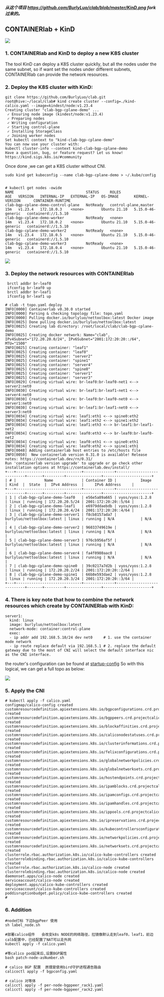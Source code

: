 ##### 从这个项目  https://github.com/BurlyLuo/clab/blob/master/KinD.png fork 过来的。


## CONTAINERlab + KinD
![](https://github.com/BurlyLuo/clab/blob/master/KinD.png)
### 1. CONTAINERlab and KinD to deploy a new K8S cluster
The tool KinD can deploy a K8S cluster quicklly, but all the nodes usder the same subnet, so if want set the nodes under different subnets, CONTAINERlab can provide the network resources.

### 2. Deploy the K8S cluster with KinD:
```
git clone https://github.com/BurlyLuo/clab.git
root@hive:~/local/clab# kind create cluster --config=./kind-calico.yaml --image=kindest/node:v1.23.4
Creating cluster "clab-bgp-cplane-demo" ...
 ✓ Ensuring node image (kindest/node:v1.23.4) 
 ✓ Preparing nodes      
 ✓ Writing configuration 
 ✓ Starting control-plane ️ 
 ✓ Installing StorageClass 
 ✓ Joining worker nodes 
Set kubectl context to "kind-clab-bgp-cplane-demo"
You can now use your cluster with:
kubectl cluster-info --context kind-clab-bgp-cplane-demo
Have a question, bug, or feature request? Let us know! https://kind.sigs.k8s.io/#community 
``` 
Once done ,we can get a K8S cluster without CNI.
```
sudo kind get kubeconfig --name clab-bgp-cplane-demo > ~/.kube/config


# kubectl get nodes -owide 
NAME                                 STATUS     ROLES                  AGE   VERSION   INTERNAL-IP   EXTERNAL-IP   OS-IMAGE       KERNEL-VERSION      CONTAINER-RUNTIME
clab-bgp-cplane-demo-control-plane   NotReady   control-plane,master   15m   v1.23.4   172.18.0.3    <none>        Ubuntu 21.10   5.15.0-46-generic   containerd://1.5.10
clab-bgp-cplane-demo-worker          NotReady   <none>                 14m   v1.23.4   172.18.0.2    <none>        Ubuntu 21.10   5.15.0-46-generic   containerd://1.5.10
clab-bgp-cplane-demo-worker2         NotReady   <none>                 14m   v1.23.4   172.18.0.5    <none>        Ubuntu 21.10   5.15.0-46-generic   containerd://1.5.10
clab-bgp-cplane-demo-worker3         NotReady   <none>                 14m   v1.23.4   172.18.0.4    <none>        Ubuntu 21.10   5.15.0-46-generic   containerd://1.5.10
```

![](https://github.com/BurlyLuo/clab/blob/master/CONTAINERlab.png)
### 3. Deploy the network resources with CONTAINERlab
```
 brctl addbr br-leaf0
 ifconfig br-leaf0 up
 brctl addbr br-leaf1
 ifconfig br-leaf1 up

# clab -t topo.yaml deploy 
INFO[0000] Containerlab v0.30.0 started                 
INFO[0000] Parsing & checking topology file: topo.yaml  
INFO[0000] Pulling docker.io/burlyluo/nettoolbox:latest Docker image 
INFO[0025] Done pulling docker.io/burlyluo/nettoolbox:latest 
INFO[0025] Creating lab directory: /root/local/clab/clab-bgp-cplane-demo 
INFO[0025] Creating docker network: Name="clab", IPv4Subnet="172.20.20.0/24", IPv6Subnet="2001:172:20:20::/64", MTU="1500" 
INFO[0025] Creating container: "leaf1"                  
INFO[0025] Creating container: "leaf0"                  
INFO[0025] Creating container: "server2"                
INFO[0025] Creating container: "spine1"                 
INFO[0025] Creating container: "server4"                
INFO[0025] Creating container: "spine0"                 
INFO[0025] Creating container: "server1"                
INFO[0025] Creating container: "server3"                
INFO[0029] Creating virtual wire: br-leaf0:br-leaf0-net1 <--> server2:net0 
INFO[0030] Creating virtual wire: br-leaf1:br-leaf1-net1 <--> server4:net0 
INFO[0030] Creating virtual wire: br-leaf0:br-leaf0-net0 <--> server1:net0 
INFO[0030] Creating virtual wire: br-leaf1:br-leaf1-net0 <--> server3:net0 
INFO[0034] Creating virtual wire: leaf1:eth1 <--> spine0:eth2 
INFO[0034] Creating virtual wire: leaf1:eth2 <--> spine1:eth2 
INFO[0034] Creating virtual wire: leaf1:eth3 <--> br-leaf1:br-leaf1-net2 
INFO[0034] Creating virtual wire: leaf0:eth3 <--> br-leaf0:br-leaf0-net2 
INFO[0034] Creating virtual wire: leaf0:eth1 <--> spine0:eth1 
INFO[0034] Creating virtual wire: leaf0:eth2 <--> spine1:eth1 
INFO[0048] Adding containerlab host entries to /etc/hosts file 
INFO[0050]  New containerlab version 0.31.0 is available! Release notes: https://containerlab.dev/rn/0.31/
Run 'containerlab version upgrade' to upgrade or go check other installation options at https://containerlab.dev/install/ 
+---+------------------------------+--------------+----------------------------+-------+---------+----------------+----------------------+
| # |             Name             | Container ID |           Image            | Kind  |  State  |  IPv4 Address  |     IPv6 Address     |
+---+------------------------------+--------------+----------------------------+-------+---------+----------------+----------------------+
| 1 | clab-bgp-cplane-demo-leaf0   | e56e5a89a665 | vyos/vyos:1.2.8            | linux | running | 172.20.20.5/24 | 2001:172:20:20::5/64 |
| 2 | clab-bgp-cplane-demo-leaf1   | e6979ddaebdb | vyos/vyos:1.2.8            | linux | running | 172.20.20.4/24 | 2001:172:20:20::4/64 |
| 3 | clab-bgp-cplane-demo-server1 | f8cb8157ada7 | burlyluo/nettoolbox:latest | linux | running | N/A            | N/A                  |
| 4 | clab-bgp-cplane-demo-server2 | 96033749619e | burlyluo/nettoolbox:latest | linux | running | N/A            | N/A                  |
| 5 | clab-bgp-cplane-demo-server3 | 976cb956af5f | burlyluo/nettoolbox:latest | linux | running | N/A            | N/A                  |
| 6 | clab-bgp-cplane-demo-server4 | fa4f0980aac0 | burlyluo/nettoolbox:latest | linux | running | N/A            | N/A                  |
| 7 | clab-bgp-cplane-demo-spine0  | 39c0217a7d2b | vyos/vyos:1.2.8            | linux | running | 172.20.20.2/24 | 2001:172:20:20::2/64 |
| 8 | clab-bgp-cplane-demo-spine1  | 66b8e593dae2 | vyos/vyos:1.2.8            | linux | running | 172.20.20.3/24 | 2001:172:20:20::3/64 |
+---+------------------------------+--------------+----------------------------+-------+---------+----------------+----------------------+
```

### 4. There is key note that how to combine the network resources which create by CONTAINERlab with KinD:
    server1:
      kind: linux
      image: burlyluo/nettoolbox:latest
      network-mode: container:control-plane
      exec:
      - ip addr add 192.168.5.10/24 dev net0     # 1. use the container mode network
      - ip route replace default via 192.168.5.1 # 2. replace the default gateway due to the most of CNI will select the default interface nic as the CNI interface.
 
 the router's configuration can be found at [startup-config](https://github.com/BurlyLuo/clab/tree/master/startup-config)
So with this logical, we can get a full topo as below:

![](https://github.com/BurlyLuo/clab/blob/master/TOPO.png)



### 5. Apply the CNI
```
# kubectl apply -f calico.yaml 
configmap/calico-config created
customresourcedefinition.apiextensions.k8s.io/bgpconfigurations.crd.projectcalico.org created
customresourcedefinition.apiextensions.k8s.io/bgppeers.crd.projectcalico.org created
customresourcedefinition.apiextensions.k8s.io/blockaffinities.crd.projectcalico.org created
customresourcedefinition.apiextensions.k8s.io/caliconodestatuses.crd.projectcalico.org created
customresourcedefinition.apiextensions.k8s.io/clusterinformations.crd.projectcalico.org created
customresourcedefinition.apiextensions.k8s.io/felixconfigurations.crd.projectcalico.org created
customresourcedefinition.apiextensions.k8s.io/globalnetworkpolicies.crd.projectcalico.org created
customresourcedefinition.apiextensions.k8s.io/globalnetworksets.crd.projectcalico.org created
customresourcedefinition.apiextensions.k8s.io/hostendpoints.crd.projectcalico.org created
customresourcedefinition.apiextensions.k8s.io/ipamblocks.crd.projectcalico.org created
customresourcedefinition.apiextensions.k8s.io/ipamconfigs.crd.projectcalico.org created
customresourcedefinition.apiextensions.k8s.io/ipamhandles.crd.projectcalico.org created
customresourcedefinition.apiextensions.k8s.io/ippools.crd.projectcalico.org created
customresourcedefinition.apiextensions.k8s.io/ipreservations.crd.projectcalico.org created
customresourcedefinition.apiextensions.k8s.io/kubecontrollersconfigurations.crd.projectcalico.org created
customresourcedefinition.apiextensions.k8s.io/networkpolicies.crd.projectcalico.org created
customresourcedefinition.apiextensions.k8s.io/networksets.crd.projectcalico.org created
clusterrole.rbac.authorization.k8s.io/calico-kube-controllers created
clusterrolebinding.rbac.authorization.k8s.io/calico-kube-controllers created
clusterrole.rbac.authorization.k8s.io/calico-node created
clusterrolebinding.rbac.authorization.k8s.io/calico-node created
daemonset.apps/calico-node created
serviceaccount/calico-node created
deployment.apps/calico-kube-controllers created
serviceaccount/calico-kube-controllers created
poddisruptionbudget.policy/calico-kube-controllers created
# 
```
### 6. Addition
```
#node打标 下边bgpPeer 使用
sh label_node.sh

#部署calico组件   会改变k8s NODE的网络路径，拉镜像默认走到leaf0，leaf1，前边calb配置中，已经配置了NAT可以走外网
kubectl apply -f calico.yaml

#等calico pod起来后,设置BGP属性
bash patch-node-asNumber.sh

# calico BGP 配置  原理是使用bird守护进程通告路由
calicoctl apply -f bgpconfig.yaml

# calico 对等体
calicctl apply -f per-node-bgppeer_rack1.yaml
calicctl apply -f per-node-bgppeer_rack2.yaml


```
